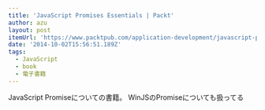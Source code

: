```yaml
---
title: 'JavaScript Promises Essentials | Packt'
author: azu
layout: post
itemUrl: 'https://www.packtpub.com/application-development/javascript-promises-essentials'
date: '2014-10-02T15:56:51.189Z'
tags:
  - JavaScript
  - book
  - 電子書籍
---
```

JavaScript Promiseについての書籍。
WinJSのPromiseについても扱ってる
